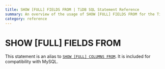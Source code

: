 ```yaml
---
title: SHOW [FULL] FIELDS FROM | TiDB SQL Statement Reference 
summary: An overview of the usage of SHOW [FULL] FIELDS FROM for the TiDB database.
category: reference
---
```


# SHOW [FULL] FIELDS FROM

This statement is an alias to [`SHOW [FULL] COLUMNS FROM`](/v3.0/reference/sql/statements/show-columns-from.md). It is included for compatibility with MySQL.

